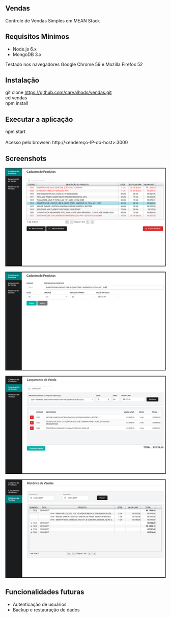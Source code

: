 ## Vendas
Controle de Vendas Simples em MEAN Stack

## Requisitos Mínimos
- Node.js 6.x
- MongoDB 3.x

Testado nos navegadores Google Chrome 59 e Mozilla Firefox 52

## Instalação
git clone https://github.com/carvalhods/vendas.git<br>
cd vendas<br>
npm install<br>

## Executar a aplicação
npm start<br><br>
Acesso pelo browser: http://\<endereço-IP-do-host\>:3000

## Screenshots
![alt text](https://raw.githubusercontent.com/carvalhods/vendas/master/screenshots/screenshot1.png)

![alt text](https://raw.githubusercontent.com/carvalhods/vendas/master/screenshots/screenshot2.png)

![alt text](https://raw.githubusercontent.com/carvalhods/vendas/master/screenshots/screenshot3.png)

![alt text](https://raw.githubusercontent.com/carvalhods/vendas/master/screenshots/screenshot4.png)

## Funcionalidades futuras
- Autenticação de usuários
- Backup e restauração de dados
